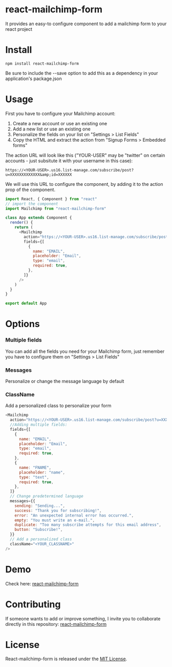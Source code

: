 # react-mailchimp-form

It provides an easy-to configure component to add a mailchimp form to your react project

# Install

```npm
npm install react-mailchimp-form
```

Be sure to include the --save option to add this as a dependency in your application's package.json

# Usage

First you have to configure your Mailchimp account:

1. Create a new account or use an existing one
2. Add a new list or use an existing one
3. Personalize the fields on your list on "Settings > List Fields"
4. Copy the HTML and extract the action from "Signup Forms > Embedded forms"

The action URL will look like this ("YOUR-USER" may be "twitter" on certain accounts - just subsitute it with your username in this case):

```
https://<YOUR-USER>.us16.list-manage.com/subscribe/post?u=XXXXXXXXXXXXX&amp;id=XXXXXX
```

We will use this URL to configure the component, by adding it to the action prop of the component.

```js
import React, { Component } from "react"
// import the component
import Mailchimp from "react-mailchimp-form"

class App extends Component {
  render() {
    return (
      <Mailchimp
        action="https://<YOUR-USER>.us16.list-manage.com/subscribe/post?u=XXXXXXXXXXXXX&amp;id=XXXXXX"
        fields={[
          {
            name: "EMAIL",
            placeholder: "Email",
            type: "email",
            required: true,
          },
        ]}
      />
    )
  }
}

export default App
```

# Options

### Multiple fields

You can add all the fields you need for your Mailchimp form, just remember you have to configure them on "Settings > List Fields"

### Messages

Personalize or change the message language by default

### ClassName

Add a personalized class to personalize your form

```js
<Mailchimp
  action="https://<YOUR-USER>.us16.list-manage.com/subscribe/post?u=XXXXXXXXXXXXX&amp;id=XXXXXX"
  //Adding multiple fields:
  fields={[
    {
      name: "EMAIL",
      placeholder: "Email",
      type: "email",
      required: true,
    },
    {
      name: "FNAME",
      placeholder: "name",
      type: "text",
      required: true,
    },
  ]}
  // Change predetermined language
  messages={{
    sending: "Sending...",
    success: "Thank you for subscribing!",
    error: "An unexpected internal error has occurred.",
    empty: "You must write an e-mail.",
    duplicate: "Too many subscribe attempts for this email address",
    button: "Subscribe!",
  }}
  // Add a personalized class
  className="<YOUR_CLASSNAME>"
/>
```

# Demo

Check here: [react-mailchimp-form](https://arepa-dev.github.io/reactMailchimp/)

# Contributing

If someone wants to add or improve something, I invite you to collaborate directly in this repository: [react-mailchimp-form](https://github.com/gndx/react-mailchimp-form/)

# License

React-mailchimp-form is released under the [MIT License](https://opensource.org/licenses/MIT).

